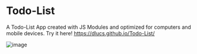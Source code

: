 # Todo-List
A Todo-List App created with JS Modules and optimized for computers and mobile devices.
Try it here! https://dlucs.github.io/Todo-List/


![image](https://user-images.githubusercontent.com/99974795/216351656-b3beb582-34f0-42c4-adeb-c59fbeb25c86.png)

